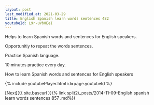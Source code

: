 ```yaml
---
layout: post
last_modified_at: 2021-03-29
title: English Spanish learn words sentences 482 
youtubeId: L9r-uVbOEeI
---
```

 
 
Helps to learn Spanish words and sentences for English speakers.

Opportunitiy to repeat the words sentences. 

Practice Spanish language. 
 
10 minutes practice every day. 
 
How to learn Spanish words and sentences for English speakers 
 
{% include youtubePlayer.html id=page.youtubeId %}
 
 
[Next]({{ site.baseurl }}{% link  split2/_posts/2014-11-09-English spanish learn words sentences 857 .md%})
 
